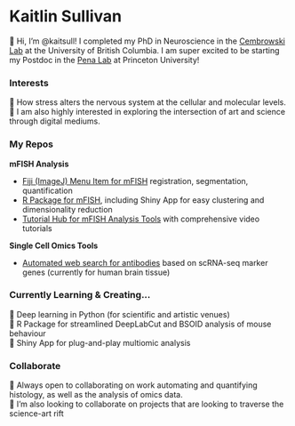 # Kaitlin Sullivan
👋 Hi, I’m @kaitsull! I completed my PhD in Neuroscience in the [Cembrowski Lab](https://www.cembrowskilab.com/) at the University of British Columbia. I am super excited to be starting my Postdoc in the [Pena Lab](https://penalab.org/people) at Princeton University!    


### Interests
:microscope:   How stress alters the nervous system at the cellular and molecular levels.      
:art: I am also highly interested in exploring the intersection of art and science through digital mediums.     


### My Repos
**mFISH Analysis**  
- [Fiji (ImageJ) Menu Item for mFISH](https://github.com/kaitsull/FijiFISH) registration, segmentation, quantification
- [R Package for mFISH](https://github.com/kaitsull/RUHi), including Shiny App for easy clustering and dimensionality reduction
- [Tutorial Hub for mFISH Analysis Tools](https://kaitsull.github.io/VideoTutorials/) with comprehensive video tutorials

**Single Cell Omics Tools**
- [Automated web search for antibodies](https://github.com/kaitsull/proteinsearch) based on scRNA-seq marker genes (currently for human brain tissue)  


### Currently Learning & Creating...
🌱  Deep learning in Python (for scientific and artistic venues)  
🌱  R Package for streamlined DeepLabCut and BSOID analysis of mouse behaviour  
🌱  Shiny App for plug-and-play multiomic analysis  

### Collaborate
 💞️  Always open to collaborating on work automating and quantifying histology, as well as the analysis of omics data.    
 💞️  I’m also looking to collaborate on projects that are looking to traverse the science-art rift

